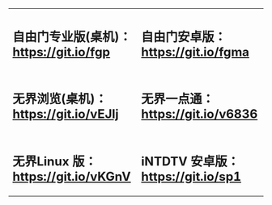 <table><tr><td><h2>自由门专业版(桌机)：<a href="https://git.io/fgp">https://git.io/fgp</a></h2></td><td><h2>自由门安卓版：<a href="https://git.io/fgma">https://git.io/fgma</a></h2></td></tr><tr><td><h2>无界浏览(桌机)：<a href="https://git.io/vEJlj">https://git.io/vEJlj</a></h2></td><td><h2>无界一点通：<a href="https://git.io/v6836">https://git.io/v6836</a></h2></td></tr><tr><td><h2>无界Linux 版：<a href="https://git.io/vKGnV">https://git.io/vKGnV</a></h2></td><td><h2>iNTDTV 安卓版：<a href="https://git.io/sp1">https://git.io/sp1</a></h2></td></tr></table>
